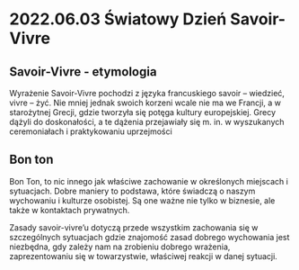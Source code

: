 # 2022.06.03 Światowy Dzień Savoir-Vivre

## Savoir-Vivre - etymologia

Wyrażenie Savoir-Vivre pochodzi z języka francuskiego savoir – wiedzieć, vivre – żyć. Nie mniej jednak swoich korzeni wcale nie ma we Francji, a w starożytnej Grecji, gdzie tworzyła się potęga kultury europejskiej. Grecy dążyli do doskonałości, a te dążenia przejawiały się m. in. w wyszukanych ceremoniałach i praktykowaniu uprzejmości

## Bon ton

Bon Ton, to nic innego jak właściwe zachowanie w określonych miejscach i sytuacjach. Dobre maniery to podstawa, które świadczą o naszym wychowaniu i kulturze osobistej. Są one ważne nie tylko w biznesie, ale także w kontaktach prywatnych.

Zasady savoir-vivre’u dotyczą przede wszystkim zachowania się w szczególnych sytuacjach gdzie znajomość zasad dobrego wychowania jest niezbędna, gdy zależy nam na zrobieniu dobrego wrażenia, zaprezentowaniu się w towarzystwie, właściwej reakcji w danej sytuacji.
